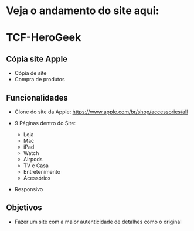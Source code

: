 # Veja o andamento do site aqui: 

# TCF-HeroGeek

## Cópia site Apple

  - Cópia de site
  - Compra de produtos

## Funcionalidades

  - Clone do site da Apple: https://www.apple.com/br/shop/accessories/all
  - 9 Páginas dentro do Site:
      - Loja
      - Mac
      - iPad
      - Watch
      - Airpods
      - TV e Casa
      - Entretenimento
      - Acessórios
      
  - Responsivo

## Objetivos

  - Fazer um site com a maior autenticidade de detalhes como o original
